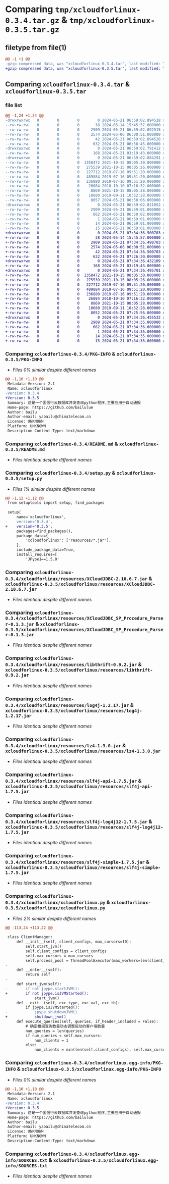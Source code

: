 # Comparing `tmp/xcloudforlinux-0.3.4.tar.gz` & `tmp/xcloudforlinux-0.3.5.tar.gz`

## filetype from file(1)

```diff
@@ -1 +1 @@
-gzip compressed data, was "xcloudforlinux-0.3.4.tar", last modified: Tue May 21 06:59:02 2024, max compression
+gzip compressed data, was "xcloudforlinux-0.3.5.tar", last modified: Tue May 21 07:34:36 2024, max compression
```

## Comparing `xcloudforlinux-0.3.4.tar` & `xcloudforlinux-0.3.5.tar`

### file list

```diff
@@ -1,24 +1,24 @@
-drwxrwxrwx   0        0        0        0 2024-05-21 06:59:02.894528 xcloudforlinux-0.3.4/
--rw-rw-rw-   0        0        0       38 2024-05-14 15:45:57.000000 xcloudforlinux-0.3.4/MANIFEST.in
--rw-rw-rw-   0        0        0     2909 2024-05-21 06:59:02.892515 xcloudforlinux-0.3.4/PKG-INFO
--rw-rw-rw-   0        0        0     2574 2024-05-06 06:00:51.000000 xcloudforlinux-0.3.4/README.md
--rw-rw-rw-   0        0        0       42 2024-05-21 06:59:02.894528 xcloudforlinux-0.3.4/setup.cfg
--rw-rw-rw-   0        0        0      632 2024-05-21 06:58:45.000000 xcloudforlinux-0.3.4/setup.py
-drwxrwxrwx   0        0        0        0 2024-05-21 06:59:02.791412 xcloudforlinux-0.3.4/xcloudforlinux/
--rw-rw-rw-   0        0        0      168 2024-05-21 03:19:43.000000 xcloudforlinux-0.3.4/xcloudforlinux/__init__.py
-drwxrwxrwx   0        0        0        0 2024-05-21 06:59:02.884291 xcloudforlinux-0.3.4/xcloudforlinux/resources/
--rw-rw-rw-   0        0        0  1358472 2021-10-15 08:05:30.000000 xcloudforlinux-0.3.4/xcloudforlinux/resources/XCloudJDBC-2.10.6.7.jar
--rw-rw-rw-   0        0        0   275539 2021-10-15 08:05:26.000000 xcloudforlinux-0.3.4/xcloudforlinux/resources/XCloudJDBC_SP_Procedure_Parser-0.1.3.jar
--rw-rw-rw-   0        0        0   227712 2019-07-16 09:51:20.000000 xcloudforlinux-0.3.4/xcloudforlinux/resources/libthrift-0.9.2.jar
--rw-rw-rw-   0        0        0   489884 2019-07-16 09:51:20.000000 xcloudforlinux-0.3.4/xcloudforlinux/resources/log4j-1.2.17.jar
--rw-rw-rw-   0        0        0   236880 2019-07-16 09:51:20.000000 xcloudforlinux-0.3.4/xcloudforlinux/resources/lz4-1.3.0.jar
--rw-rw-rw-   0        0        0    26084 2018-10-10 07:16:32.000000 xcloudforlinux-0.3.4/xcloudforlinux/resources/slf4j-api-1.7.5.jar
--rw-rw-rw-   0        0        0     8869 2021-10-15 08:05:28.000000 xcloudforlinux-0.3.4/xcloudforlinux/resources/slf4j-log4j12-1.7.5.jar
--rw-rw-rw-   0        0        0    10680 2019-09-11 10:52:28.000000 xcloudforlinux-0.3.4/xcloudforlinux/resources/slf4j-simple-1.7.5.jar
--rw-rw-rw-   0        0        0     8057 2024-05-21 06:58:06.000000 xcloudforlinux-0.3.4/xcloudforlinux/xcloudforlinux.py
-drwxrwxrwx   0        0        0        0 2024-05-21 06:59:02.821052 xcloudforlinux-0.3.4/xcloudforlinux.egg-info/
--rw-rw-rw-   0        0        0     2909 2024-05-21 06:59:01.000000 xcloudforlinux-0.3.4/xcloudforlinux.egg-info/PKG-INFO
--rw-rw-rw-   0        0        0      662 2024-05-21 06:59:02.000000 xcloudforlinux-0.3.4/xcloudforlinux.egg-info/SOURCES.txt
--rw-rw-rw-   0        0        0        1 2024-05-21 06:59:01.000000 xcloudforlinux-0.3.4/xcloudforlinux.egg-info/dependency_links.txt
--rw-rw-rw-   0        0        0       14 2024-05-21 06:59:01.000000 xcloudforlinux-0.3.4/xcloudforlinux.egg-info/requires.txt
--rw-rw-rw-   0        0        0       15 2024-05-21 06:59:01.000000 xcloudforlinux-0.3.4/xcloudforlinux.egg-info/top_level.txt
+drwxrwxrwx   0        0        0        0 2024-05-21 07:34:36.500703 xcloudforlinux-0.3.5/
+-rw-rw-rw-   0        0        0       38 2024-05-14 15:45:57.000000 xcloudforlinux-0.3.5/MANIFEST.in
+-rw-rw-rw-   0        0        0     2909 2024-05-21 07:34:36.498703 xcloudforlinux-0.3.5/PKG-INFO
+-rw-rw-rw-   0        0        0     2574 2024-05-06 06:00:51.000000 xcloudforlinux-0.3.5/README.md
+-rw-rw-rw-   0        0        0       42 2024-05-21 07:34:36.500703 xcloudforlinux-0.3.5/setup.cfg
+-rw-rw-rw-   0        0        0      632 2024-05-21 07:26:30.000000 xcloudforlinux-0.3.5/setup.py
+drwxrwxrwx   0        0        0        0 2024-05-21 07:34:36.432109 xcloudforlinux-0.3.5/xcloudforlinux/
+-rw-rw-rw-   0        0        0      168 2024-05-21 03:19:43.000000 xcloudforlinux-0.3.5/xcloudforlinux/__init__.py
+drwxrwxrwx   0        0        0        0 2024-05-21 07:34:36.495701 xcloudforlinux-0.3.5/xcloudforlinux/resources/
+-rw-rw-rw-   0        0        0  1358472 2021-10-15 08:05:30.000000 xcloudforlinux-0.3.5/xcloudforlinux/resources/XCloudJDBC-2.10.6.7.jar
+-rw-rw-rw-   0        0        0   275539 2021-10-15 08:05:26.000000 xcloudforlinux-0.3.5/xcloudforlinux/resources/XCloudJDBC_SP_Procedure_Parser-0.1.3.jar
+-rw-rw-rw-   0        0        0   227712 2019-07-16 09:51:20.000000 xcloudforlinux-0.3.5/xcloudforlinux/resources/libthrift-0.9.2.jar
+-rw-rw-rw-   0        0        0   489884 2019-07-16 09:51:20.000000 xcloudforlinux-0.3.5/xcloudforlinux/resources/log4j-1.2.17.jar
+-rw-rw-rw-   0        0        0   236880 2019-07-16 09:51:20.000000 xcloudforlinux-0.3.5/xcloudforlinux/resources/lz4-1.3.0.jar
+-rw-rw-rw-   0        0        0    26084 2018-10-10 07:16:32.000000 xcloudforlinux-0.3.5/xcloudforlinux/resources/slf4j-api-1.7.5.jar
+-rw-rw-rw-   0        0        0     8869 2021-10-15 08:05:28.000000 xcloudforlinux-0.3.5/xcloudforlinux/resources/slf4j-log4j12-1.7.5.jar
+-rw-rw-rw-   0        0        0    10680 2019-09-11 10:52:28.000000 xcloudforlinux-0.3.5/xcloudforlinux/resources/slf4j-simple-1.7.5.jar
+-rw-rw-rw-   0        0        0     8052 2024-05-21 07:25:56.000000 xcloudforlinux-0.3.5/xcloudforlinux/xcloudforlinux.py
+drwxrwxrwx   0        0        0        0 2024-05-21 07:34:36.455532 xcloudforlinux-0.3.5/xcloudforlinux.egg-info/
+-rw-rw-rw-   0        0        0     2909 2024-05-21 07:34:35.000000 xcloudforlinux-0.3.5/xcloudforlinux.egg-info/PKG-INFO
+-rw-rw-rw-   0        0        0      662 2024-05-21 07:34:36.000000 xcloudforlinux-0.3.5/xcloudforlinux.egg-info/SOURCES.txt
+-rw-rw-rw-   0        0        0        1 2024-05-21 07:34:35.000000 xcloudforlinux-0.3.5/xcloudforlinux.egg-info/dependency_links.txt
+-rw-rw-rw-   0        0        0       14 2024-05-21 07:34:35.000000 xcloudforlinux-0.3.5/xcloudforlinux.egg-info/requires.txt
+-rw-rw-rw-   0        0        0       15 2024-05-21 07:34:35.000000 xcloudforlinux-0.3.5/xcloudforlinux.egg-info/top_level.txt
```

### Comparing `xcloudforlinux-0.3.4/PKG-INFO` & `xcloudforlinux-0.3.5/PKG-INFO`

 * *Files 0% similar despite different names*

```diff
@@ -1,10 +1,10 @@
 Metadata-Version: 2.1
 Name: xcloudforlinux
-Version: 0.3.4
+Version: 0.3.5
 Summary: 这是一个国信行云数据库并发查询python程序,主要应用于自动通报
 Home-page: https://github.com/bailulue
 Author: bailu
 Author-email: yabailu@chinatelecom.cn
 License: UNKNOWN
 Platform: UNKNOWN
 Description-Content-Type: text/markdown
```

### Comparing `xcloudforlinux-0.3.4/README.md` & `xcloudforlinux-0.3.5/README.md`

 * *Files identical despite different names*

### Comparing `xcloudforlinux-0.3.4/setup.py` & `xcloudforlinux-0.3.5/setup.py`

 * *Files 1% similar despite different names*

```diff
@@ -1,12 +1,12 @@
 from setuptools import setup, find_packages
 
 setup(
     name='xcloudforlinux',
-    version='0.3.4',
+    version='0.3.5',
     packages=find_packages(),
     package_data={
         'xcloudforlinux': ['resources/*.jar'],
     },
     include_package_data=True,
     install_requires=[
         'JPype1==1.5.0'
```

### Comparing `xcloudforlinux-0.3.4/xcloudforlinux/resources/XCloudJDBC-2.10.6.7.jar` & `xcloudforlinux-0.3.5/xcloudforlinux/resources/XCloudJDBC-2.10.6.7.jar`

 * *Files identical despite different names*

### Comparing `xcloudforlinux-0.3.4/xcloudforlinux/resources/XCloudJDBC_SP_Procedure_Parser-0.1.3.jar` & `xcloudforlinux-0.3.5/xcloudforlinux/resources/XCloudJDBC_SP_Procedure_Parser-0.1.3.jar`

 * *Files identical despite different names*

### Comparing `xcloudforlinux-0.3.4/xcloudforlinux/resources/libthrift-0.9.2.jar` & `xcloudforlinux-0.3.5/xcloudforlinux/resources/libthrift-0.9.2.jar`

 * *Files identical despite different names*

### Comparing `xcloudforlinux-0.3.4/xcloudforlinux/resources/log4j-1.2.17.jar` & `xcloudforlinux-0.3.5/xcloudforlinux/resources/log4j-1.2.17.jar`

 * *Files identical despite different names*

### Comparing `xcloudforlinux-0.3.4/xcloudforlinux/resources/lz4-1.3.0.jar` & `xcloudforlinux-0.3.5/xcloudforlinux/resources/lz4-1.3.0.jar`

 * *Files identical despite different names*

### Comparing `xcloudforlinux-0.3.4/xcloudforlinux/resources/slf4j-api-1.7.5.jar` & `xcloudforlinux-0.3.5/xcloudforlinux/resources/slf4j-api-1.7.5.jar`

 * *Files identical despite different names*

### Comparing `xcloudforlinux-0.3.4/xcloudforlinux/resources/slf4j-log4j12-1.7.5.jar` & `xcloudforlinux-0.3.5/xcloudforlinux/resources/slf4j-log4j12-1.7.5.jar`

 * *Files identical despite different names*

### Comparing `xcloudforlinux-0.3.4/xcloudforlinux/resources/slf4j-simple-1.7.5.jar` & `xcloudforlinux-0.3.5/xcloudforlinux/resources/slf4j-simple-1.7.5.jar`

 * *Files identical despite different names*

### Comparing `xcloudforlinux-0.3.4/xcloudforlinux/xcloudforlinux.py` & `xcloudforlinux-0.3.5/xcloudforlinux/xcloudforlinux.py`

 * *Files 2% similar despite different names*

```diff
@@ -113,24 +113,22 @@
 
 class ClientManager:
     def __init__(self, client_configs, max_cursors=10):
         self.start_jvm()
         self.client_configs = client_configs
         self.max_cursors = max_cursors
         self.process_pool = ThreadPoolExecutor(max_workers=len(client_configs))
-
     def __enter__(self):
         return self
-
     def start_jvm(self):
-        if not jpype.startJVM():
+        if not jpype.isJVMStarted():
             start_jvm()
     def __exit__(self, exc_type, exc_val, exc_tb):
         if jpype.isJVMStarted():
-            jpype.shutdownJVM()
+            shutdown_jvm()
     def execute_queries(self, queries, if_header_included = False):
         # 确定根据查询数量动态调整启动的客户端数量
         num_queries = len(queries)
         if num_queries < self.max_cursors:
             num_clients = 1
         else:
             num_clients = min(len(self.client_configs), self.max_cursors)
```

### Comparing `xcloudforlinux-0.3.4/xcloudforlinux.egg-info/PKG-INFO` & `xcloudforlinux-0.3.5/xcloudforlinux.egg-info/PKG-INFO`

 * *Files 0% similar despite different names*

```diff
@@ -1,10 +1,10 @@
 Metadata-Version: 2.1
 Name: xcloudforlinux
-Version: 0.3.4
+Version: 0.3.5
 Summary: 这是一个国信行云数据库并发查询python程序,主要应用于自动通报
 Home-page: https://github.com/bailulue
 Author: bailu
 Author-email: yabailu@chinatelecom.cn
 License: UNKNOWN
 Platform: UNKNOWN
 Description-Content-Type: text/markdown
```

### Comparing `xcloudforlinux-0.3.4/xcloudforlinux.egg-info/SOURCES.txt` & `xcloudforlinux-0.3.5/xcloudforlinux.egg-info/SOURCES.txt`

 * *Files identical despite different names*

